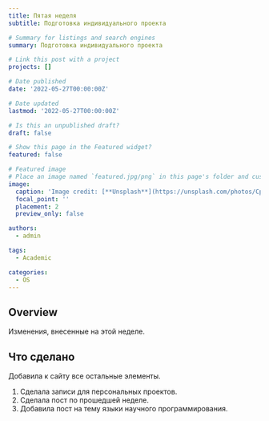 ```yaml
---
title: Пятая неделя
subtitle: Подготовка индивидуального проекта

# Summary for listings and search engines
summary: Подготовка индивидуального проекта

# Link this post with a project
projects: []

# Date published
date: '2022-05-27T00:00:00Z'

# Date updated
lastmod: '2022-05-27T00:00:00Z'

# Is this an unpublished draft?
draft: false

# Show this page in the Featured widget?
featured: false

# Featured image
# Place an image named `featured.jpg/png` in this page's folder and customize its options here.
image:
  caption: 'Image credit: [**Unsplash**](https://unsplash.com/photos/CpkOjOcXdUY)'
  focal_point: ''
  placement: 2
  preview_only: false

authors:
  - admin

tags:
  - Academic

categories:
  - OS
---
```


## Overview

Изменения, внесенные на этой неделе.

## Что сделано

Добавила к сайту все остальные элементы.
1. Сделала записи для персональных проектов.
2. Сделала пост по прошедшей неделе.
3. Добавила пост на тему языки научного программирования.

